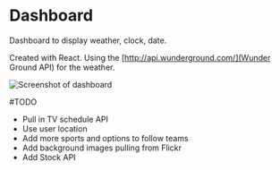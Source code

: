 # Dashboard
Dashboard to display weather, clock, date.

Created with React. Using the [http://api.wunderground.com/](Wunder Ground API) for the weather.

![Screenshot of dashboard](https://raw.github.com/ryanburgess/dashboard/master/screenshot.png)

#TODO
* Pull in TV schedule API
* Use user location
* Add more sports and options to follow teams
* Add background images pulling from Flickr
* Add Stock API

